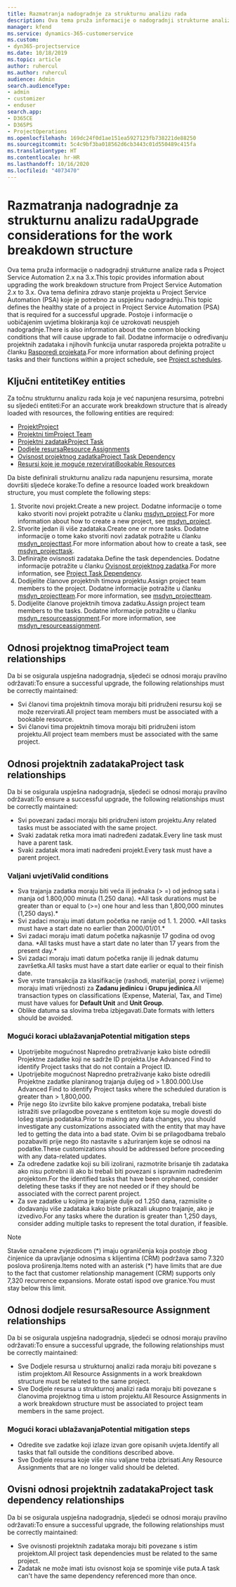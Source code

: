```yaml
---
title: Razmatranja nadogradnje za strukturnu analizu rada
description: Ova tema pruža informacije o nadogradnji strukturne analize rada s Project Service Automation 2.x na 3.x.
manager: kfend
ms.service: dynamics-365-customerservice
ms.custom:
- dyn365-projectservice
ms.date: 10/18/2019
ms.topic: article
author: ruhercul
ms.author: ruhercul
audience: Admin
search.audienceType:
- admin
- customizer
- enduser
search.app:
- D365CE
- D365PS
- ProjectOperations
ms.openlocfilehash: 169dc24f0d1ae151ea5927123fb738221de88250
ms.sourcegitcommit: 5c4c9bf3ba018562d6cb3443c01d550489c415fa
ms.translationtype: HT
ms.contentlocale: hr-HR
ms.lasthandoff: 10/16/2020
ms.locfileid: "4073470"
---
```

# <a name="upgrade-considerations-for-the-work-breakdown-structure"></a><span data-ttu-id="29180-103">Razmatranja nadogradnje za strukturnu analizu rada</span><span class="sxs-lookup"><span data-stu-id="29180-103">Upgrade considerations for the work breakdown structure</span></span>
<span data-ttu-id="29180-104">Ova tema pruža informacije o nadogradnji strukturne analize rada s Project Service Automation 2.x na 3.x.</span><span class="sxs-lookup"><span data-stu-id="29180-104">This topic provides information about upgrading the work breakdown structure from Project Service Automation 2.x to 3.x.</span></span> <span data-ttu-id="29180-105">Ova tema definira zdravo stanje projekta u Project Service Automation (PSA) koje je potrebno za uspješnu nadogradnju.</span><span class="sxs-lookup"><span data-stu-id="29180-105">This topic defines the healthy state of a project in Project Service Automation (PSA) that is required for a successful upgrade.</span></span> <span data-ttu-id="29180-106">Postoje i informacije o uobičajenim uvjetima blokiranja koji će uzrokovati neuspjeh nadogradnje.</span><span class="sxs-lookup"><span data-stu-id="29180-106">There is also information about the common blocking conditions that will cause upgrade to fail.</span></span> <span data-ttu-id="29180-107">Dodatne informacije o određivanju projektnih zadataka i njihovih funkcija unutar rasporeda projekta potražite u članku [Rasporedi projekata](project-creating.md).</span><span class="sxs-lookup"><span data-stu-id="29180-107">For more information about defining project tasks and their functions within a project schedule, see [Project schedules](project-creating.md).</span></span>

## <a name="key-entities"></a><span data-ttu-id="29180-108">Ključni entiteti</span><span class="sxs-lookup"><span data-stu-id="29180-108">Key entities</span></span>
<span data-ttu-id="29180-109">Za točnu strukturnu analizu rada koja je već napunjena resursima, potrebni su sljedeći entiteti:</span><span class="sxs-lookup"><span data-stu-id="29180-109">For an accurate work breakdown structure that is already loaded with resources, the following entities are required:</span></span>

- [<span data-ttu-id="29180-110">Projekt</span><span class="sxs-lookup"><span data-stu-id="29180-110">Project</span></span>](https://docs.microsoft.com/dynamics365/customerengagement/on-premises/developer/entities/msdyn_project)
- [<span data-ttu-id="29180-111">Projektni tim</span><span class="sxs-lookup"><span data-stu-id="29180-111">Project Team</span></span>](https://docs.microsoft.com/dynamics365/customerengagement/on-premises/developer/entities/msdyn_projectteam)
- [<span data-ttu-id="29180-112">Projektni zadatak</span><span class="sxs-lookup"><span data-stu-id="29180-112">Project Task</span></span>](https://docs.microsoft.com/dynamics365/customerengagement/on-premises/developer/entities/msdyn_projecttask)
- [<span data-ttu-id="29180-113">Dodjele resursa</span><span class="sxs-lookup"><span data-stu-id="29180-113">Resource Assignments</span></span>](https://docs.microsoft.com/dynamics365/customerengagement/on-premises/developer/entities/msdyn_resourceassignment)
- [<span data-ttu-id="29180-114">Ovisnost projektnog zadatka</span><span class="sxs-lookup"><span data-stu-id="29180-114">Project Task Dependency</span></span>](https://docs.microsoft.com/dynamics365/customerengagement/on-premises/developer/entities/msdyn_projecttaskdependency)
- [<span data-ttu-id="29180-115">Resursi koje je moguće rezervirati</span><span class="sxs-lookup"><span data-stu-id="29180-115">Bookable Resources</span></span>](https://docs.microsoft.com/dynamics365/customerengagement/on-premises/developer/entities/bookableresource)

<span data-ttu-id="29180-116">Da biste definirali strukturnu analizu rada napunjenu resursima, morate dovršiti sljedeće korake:</span><span class="sxs-lookup"><span data-stu-id="29180-116">To define a resource loaded work breakdown structure, you must complete the following steps:</span></span>

1. <span data-ttu-id="29180-117">Stvorite novi projekt.</span><span class="sxs-lookup"><span data-stu-id="29180-117">Create a new project.</span></span> <span data-ttu-id="29180-118">Dodatne informacije o tome kako stvoriti novi projekt potražite u članku [msdyn_project](https://docs.microsoft.com/dynamics365/customerengagement/on-premises/developer/entities/msdyn_project).</span><span class="sxs-lookup"><span data-stu-id="29180-118">For more information about how to create a new project, see [msdyn_project](https://docs.microsoft.com/dynamics365/customerengagement/on-premises/developer/entities/msdyn_project).</span></span>
2. <span data-ttu-id="29180-119">Stvorite jedan ili više zadataka.</span><span class="sxs-lookup"><span data-stu-id="29180-119">Create one or more tasks.</span></span> <span data-ttu-id="29180-120">Dodatne informacije o tome kako stvoriti novi zadatak potražite u članku [msdyn_projecttast](https://docs.microsoft.com/dynamics365/customerengagement/on-premises/developer/entities/msdyn_projecttask).</span><span class="sxs-lookup"><span data-stu-id="29180-120">For more information about how to create a task, see [msdyn_projecttask](https://docs.microsoft.com/dynamics365/customerengagement/on-premises/developer/entities/msdyn_projecttask).</span></span>
3. <span data-ttu-id="29180-121">Definirajte ovisnosti zadataka.</span><span class="sxs-lookup"><span data-stu-id="29180-121">Define the task dependencies.</span></span> <span data-ttu-id="29180-122">Dodatne informacije potražite u članku [Ovisnost projektnog zadatka](https://docs.microsoft.com/dynamics365/customerengagement/on-premises/developer/entities/msdyn_projecttaskdependency).</span><span class="sxs-lookup"><span data-stu-id="29180-122">For more information, see [Project Task Dependency](https://docs.microsoft.com/dynamics365/customerengagement/on-premises/developer/entities/msdyn_projecttaskdependency).</span></span>
4. <span data-ttu-id="29180-123">Dodijelite članove projektnih timova projektu.</span><span class="sxs-lookup"><span data-stu-id="29180-123">Assign project team members to the project.</span></span> <span data-ttu-id="29180-124">Dodatne informacije potražite u članku [msdyn_projectteam](https://docs.microsoft.com/dynamics365/customerengagement/on-premises/developer/entities/msdyn_projectteam).</span><span class="sxs-lookup"><span data-stu-id="29180-124">For more information, see [msdyn_projectteam](https://docs.microsoft.com/dynamics365/customerengagement/on-premises/developer/entities/msdyn_projectteam).</span></span>
5. <span data-ttu-id="29180-125">Dodijelite članove projektnih timova zadatku.</span><span class="sxs-lookup"><span data-stu-id="29180-125">Assign project team members to the tasks.</span></span> <span data-ttu-id="29180-126">Dodatne informacije potražite u članku [msdyn_resourceassignment](https://docs.microsoft.com/dynamics365/customerengagement/on-premises/developer/entities/msdyn_resourceassignment).</span><span class="sxs-lookup"><span data-stu-id="29180-126">For more information, see [msdyn_resourceassignment](https://docs.microsoft.com/dynamics365/customerengagement/on-premises/developer/entities/msdyn_resourceassignment).</span></span>

## <a name="project-team-relationships"></a><span data-ttu-id="29180-127">Odnosi projektnog tima</span><span class="sxs-lookup"><span data-stu-id="29180-127">Project team relationships</span></span>

<span data-ttu-id="29180-128">Da bi se osigurala uspješna nadogradnja, sljedeći se odnosi moraju pravilno održavati:</span><span class="sxs-lookup"><span data-stu-id="29180-128">To ensure a successful upgrade, the following relationships must be correctly maintained:</span></span>
- <span data-ttu-id="29180-129">Svi članovi tima projektnih timova moraju biti pridruženi resursu koji se može rezervirati.</span><span class="sxs-lookup"><span data-stu-id="29180-129">All project team members must be associated with a bookable resource.</span></span>
- <span data-ttu-id="29180-130">Svi članovi tima projektnih timova moraju biti pridruženi istom projektu.</span><span class="sxs-lookup"><span data-stu-id="29180-130">All project team members must be associated with the same project.</span></span> 

## <a name="project-task-relationships"></a><span data-ttu-id="29180-131">Odnosi projektnih zadataka</span><span class="sxs-lookup"><span data-stu-id="29180-131">Project task relationships</span></span>
<span data-ttu-id="29180-132">Da bi se osigurala uspješna nadogradnja, sljedeći se odnosi moraju pravilno održavati:</span><span class="sxs-lookup"><span data-stu-id="29180-132">To ensure a successful upgrade, the following relationships must be correctly maintained:</span></span>

- <span data-ttu-id="29180-133">Svi povezani zadaci moraju biti pridruženi istom projektu.</span><span class="sxs-lookup"><span data-stu-id="29180-133">Any related tasks must be associated with the same project.</span></span>
- <span data-ttu-id="29180-134">Svaki zadatak retka mora imati nadređeni zadatak.</span><span class="sxs-lookup"><span data-stu-id="29180-134">Every line task must have a parent task.</span></span>
- <span data-ttu-id="29180-135">Svaki zadatak mora imati nadređeni projekt.</span><span class="sxs-lookup"><span data-stu-id="29180-135">Every task must have a parent project.</span></span>

### <a name="valid-conditions"></a><span data-ttu-id="29180-136">Valjani uvjeti</span><span class="sxs-lookup"><span data-stu-id="29180-136">Valid conditions</span></span>

- <span data-ttu-id="29180-137">Sva trajanja zadatka moraju biti veća ili jednaka (> =) od jednog sata i manja od 1.800,000 minuta (1.250 dana). \*</span><span class="sxs-lookup"><span data-stu-id="29180-137">All task durations must be greater than or equal to (>=) one hour and less than 1,800,000 minutes (1,250 days).\*</span></span>
- <span data-ttu-id="29180-138">Svi zadaci moraju imati datum početka ne ranije od 1. 1. 2000. \*</span><span class="sxs-lookup"><span data-stu-id="29180-138">All tasks must have a start date no earlier than 2000/01/01.\*</span></span>
- <span data-ttu-id="29180-139">Svi zadaci moraju imati datum početka najkasnije 17 godina od ovog dana. \*</span><span class="sxs-lookup"><span data-stu-id="29180-139">All tasks must have a start date no later than 17 years from the present day.\*</span></span>
- <span data-ttu-id="29180-140">Svi zadaci moraju imati datum početka ranije ili jednak datumu završetka.</span><span class="sxs-lookup"><span data-stu-id="29180-140">All tasks must have a start date earlier or equal to their finish date.</span></span>
- <span data-ttu-id="29180-141">Sve vrste transakcija za klasifikacije (rashodi, materijal, porez i vrijeme) moraju imati vrijednosti za **Zadanu jedinicu** i **Grupu jedinica**.</span><span class="sxs-lookup"><span data-stu-id="29180-141">All transaction types on classifications (Expense, Material, Tax, and Time) must have values for **Default Unit** and **Unit Group**.</span></span>
- <span data-ttu-id="29180-142">Oblike datuma sa slovima treba izbjegavati.</span><span class="sxs-lookup"><span data-stu-id="29180-142">Date formats with letters should be avoided.</span></span>

### <a name="potential-mitigation-steps"></a><span data-ttu-id="29180-143">Mogući koraci ublažavanja</span><span class="sxs-lookup"><span data-stu-id="29180-143">Potential mitigation steps</span></span>
- <span data-ttu-id="29180-144">Upotrijebite mogućnost Napredno pretraživanje kako biste odredili Projektne zadatke koji ne sadrže ID projekta.</span><span class="sxs-lookup"><span data-stu-id="29180-144">Use Advanced Find to identify Project tasks that do not contain a Project ID.</span></span>
- <span data-ttu-id="29180-145">Upotrijebite mogućnost Napredno pretraživanje kako biste odredili Projektne zadatke planiranog trajanja duljeg od > 1.800.000.</span><span class="sxs-lookup"><span data-stu-id="29180-145">Use Advanced Find to identify Project tasks where the scheduled duration is greater than > 1,800,000.</span></span>
- <span data-ttu-id="29180-146">Prije nego što izvršite bilo kakve promjene podataka, trebali biste istražiti sve prilagodbe povezane s entitetom koje su mogle dovesti do lošeg stanja podataka.</span><span class="sxs-lookup"><span data-stu-id="29180-146">Prior to making any data changes, you should investigate any customizations associated with the entity that may have led to getting the data into a bad state.</span></span> <span data-ttu-id="29180-147">Ovim bi se prilagodbama trebalo pozabaviti prije nego što nastavite s ažuriranjem koje se odnosi na podatke.</span><span class="sxs-lookup"><span data-stu-id="29180-147">These customizations should be addressed before proceeding with any data-related updates.</span></span>
- <span data-ttu-id="29180-148">Za određene zadatke koji su bili izolirani, razmotrite brisanje tih zadataka ako nisu potrebni ili ako bi trebali biti povezani s ispravnim nadređenim projektom.</span><span class="sxs-lookup"><span data-stu-id="29180-148">For the identified tasks that have been orphaned, consider deleting these tasks if they are not needed or if they should be associated with the correct parent project.</span></span>
- <span data-ttu-id="29180-149">Za sve zadatke u kojima je trajanje dulje od 1.250 dana, razmislite o dodavanju više zadataka kako biste prikazali ukupno trajanje, ako je izvedivo.</span><span class="sxs-lookup"><span data-stu-id="29180-149">For any tasks where the duration is greater than 1,250 days, consider adding multiple tasks to represent the total duration, if feasible.</span></span>

> [!NOTE]
> <span data-ttu-id="29180-150">Stavke označene zvjezdicom (\*) imaju ograničenja koja postoje zbog činjenice da upravljanje odnosima s klijentima (CRM) podržava samo 7.320 poslova proširenja.</span><span class="sxs-lookup"><span data-stu-id="29180-150">Items noted with an asterisk (\*) have limits that are due to the fact that customer relationship management (CRM) supports only 7,320 recurrence expansions.</span></span> <span data-ttu-id="29180-151">Morate ostati ispod ove granice.</span><span class="sxs-lookup"><span data-stu-id="29180-151">You must stay below this limit.</span></span>

## <a name="resource-assignment-relationships"></a><span data-ttu-id="29180-152">Odnosi dodjele resursa</span><span class="sxs-lookup"><span data-stu-id="29180-152">Resource Assignment relationships</span></span>
<span data-ttu-id="29180-153">Da bi se osigurala uspješna nadogradnja, sljedeći se odnosi moraju pravilno održavati:</span><span class="sxs-lookup"><span data-stu-id="29180-153">To ensure a successful upgrade, the following relationships must be correctly maintained:</span></span>

- <span data-ttu-id="29180-154">Sve Dodjele resursa u strukturnoj analizi rada moraju biti povezane s istim projektom.</span><span class="sxs-lookup"><span data-stu-id="29180-154">All Resource Assignments in a work breakdown structure must be related to the same project.</span></span>
- <span data-ttu-id="29180-155">Sve Dodjele resursa u strukturnoj analizi rada moraju biti povezane s članovima projektnog tima u istom projektu.</span><span class="sxs-lookup"><span data-stu-id="29180-155">All Resource Assignments in a work breakdown structure must be associated to project team members in the same project.</span></span>

### <a name="potential-mitigation-steps"></a><span data-ttu-id="29180-156">Mogući koraci ublažavanja</span><span class="sxs-lookup"><span data-stu-id="29180-156">Potential mitigation steps</span></span>
- <span data-ttu-id="29180-157">Odredite sve zadatke koji izlaze izvan gore opisanih uvjeta.</span><span class="sxs-lookup"><span data-stu-id="29180-157">Identify all tasks that fall outside the conditions described above.</span></span>  
- <span data-ttu-id="29180-158">Sve Dodjele resursa koje više nisu valjane treba izbrisati.</span><span class="sxs-lookup"><span data-stu-id="29180-158">Any Resource Assignments that are no longer valid should be deleted.</span></span>

## <a name="project-task-dependency-relationships"></a><span data-ttu-id="29180-159">Ovisni odnosi projektnih zadataka</span><span class="sxs-lookup"><span data-stu-id="29180-159">Project task dependency relationships</span></span>
<span data-ttu-id="29180-160">Da bi se osigurala uspješna nadogradnja, sljedeći se odnosi moraju pravilno održavati:</span><span class="sxs-lookup"><span data-stu-id="29180-160">To ensure a successful upgrade, the following relationships must be correctly maintained:</span></span>

- <span data-ttu-id="29180-161">Sve ovisnosti projektnih zadataka moraju biti povezane s istim projektom.</span><span class="sxs-lookup"><span data-stu-id="29180-161">All project task dependencies must be related to the same project.</span></span>
- <span data-ttu-id="29180-162">Zadatak ne može imati istu ovisnost koja se spominje više puta.</span><span class="sxs-lookup"><span data-stu-id="29180-162">A task can't have the same dependency referenced more than once.</span></span>
